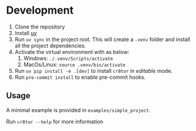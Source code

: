 # Development

1. Clone the repository
2. Install [uv](https://docs.astral.sh/uv/)
3. Run `uv sync` in the project root. This will create a `.venv` folder and install all the project dependencies.
4. Activate the virtual environment with as below:
   1. Windows: `./.venv/Scripts/activate`
   2. MacOs/Linux: `source .venv/bin/activate`
5. Run `uv pip install -e .[dev]` to install `cr8tor` in _editable_ mode.
6. Run `pre-commit install` to enable pre-commit hooks.

## Usage

A minimal example is provided in `examples/simple_project`.

Run `cr8tor --help` for more information
